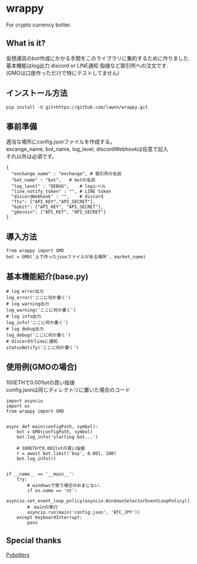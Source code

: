 # wrappy
For crypto currency botter.     
## What is it?
仮想通貨のbot作成にかかる手間をこのライブラリに集約するために作りました.      
基本機能はlog出力 discord or LINE通知 指値など取引所への注文です.     
(GMOは口座作っただけで特にテストしてません)
## インストール方法
```
pip install -U git+https://github.com/lawnn/wrappy.git
```
## 事前準備
適当な場所にconfig.jsonファイルを作成する。       
excange_name, bot_name, log_level, discordWebhookは任意で記入      
それ以外は必須です。
```
{
  "exchange_name" : "exchange", # 取引所の名前
  "bot_name" : "bot",   # botの名前
  "log_level" : "DEBUG",    # logレベル
  "line_notify_token" : "", # LINE token
  "discordWebhook" : "",    # discord
  "ftx": ["API_KEY","API_SECRET"],
  "bybit": ["API_KEY", "API_SECRET"],
  "gmocoin": ["API_KEY", "API_SECRET"]
}
```

## 導入方法
```
from wrappy import GMO
bot = GMO('上で作ったjsonファイルがある場所', market_name)
```     
## 基本機能紹介(base.py)
```
# log error出力
log_error('ここに何か書く')
# log warning出力
log_warning('ここに何か書く') 
# log info出力
log_info('ここに何か書く')
# log debug出力
log_debug('ここに何か書く')
# discordかlineに通知
statusNotify('ここに何か書く')
```
## 使用例(GMOの場合)      
100ETHで0.001lotの買い指値        
config.jsonは同じディレクトリに置いた場合のコード
```
import asyncio
import os
from wrappy import GMO


async def main(configPath, symbol):
    bot = GMO(configPath, symbol)
    bot.log_info('starting bot...')
    
    # 100ETHで0.001lotの買い指値
    r = await bot.limit('buy', 0.001, 100)
    bot.log_info(r)


if __name__ == '__main__':
    try:
        # windowsで使う場合のおまじない.
        if os.name == 'nt':
            asyncio.set_event_loop_policy(asyncio.WindowsSelectorEventLoopPolicy())
        #　mainの実行
        asyncio.run(main('config.json', 'BTC_JPY'))
    except KeyboardInterrupt:
        pass

```
## Special thanks   
[Pybotters](https://github.com/MtkN1/pybotters)
